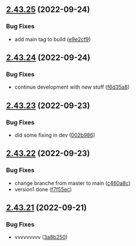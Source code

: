 ## [2.43.25](https://github.com/plazo1975/mvcdotnetdocker/compare/v2.43.24...v2.43.25) (2022-09-24)


### Bug Fixes

* add main tag to build ([e9e2cf9](https://github.com/plazo1975/mvcdotnetdocker/commit/e9e2cf976084a7916b5dcac701e74b90915240c1))



## [2.43.24](https://github.com/plazo1975/mvcdotnetdocker/compare/v2.43.23...v2.43.24) (2022-09-24)


### Bug Fixes

* continue development with new stuff ([f6d35a8](https://github.com/plazo1975/mvcdotnetdocker/commit/f6d35a812f6c5fe135335bcc1a3395b024fbbb01))



## [2.43.23](https://github.com/plazo1975/mvcdotnetdocker/compare/v2.43.22...v2.43.23) (2022-09-23)


### Bug Fixes

* did some fixing in dev ([002b986](https://github.com/plazo1975/mvcdotnetdocker/commit/002b986e5eafe1557b435cd22e660099215dd75f))



## [2.43.22](https://github.com/plazo1975/mvcdotnetdocker/compare/v2.43.21...v2.43.22) (2022-09-23)


### Bug Fixes

* change branche from master to main ([c460a8c](https://github.com/plazo1975/mvcdotnetdocker/commit/c460a8c71926d91b01acd0a4e52fc2facb75fe9d))
* version1 done ([f7f55ec](https://github.com/plazo1975/mvcdotnetdocker/commit/f7f55ecd9607a7b4bba511d8ccf5d6b1e0751d0e))



## [2.43.21](https://github.com/plazo1975/mvcdotnetdocker/compare/v2.43.20...v2.43.21) (2022-09-21)


### Bug Fixes

* vvvvvvvvv ([3a8b250](https://github.com/plazo1975/mvcdotnetdocker/commit/3a8b2505bb82617f5cefea085102ead40ffee82f))



